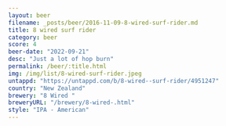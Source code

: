 ```yaml
---
layout: beer
filename: _posts/beer/2016-11-09-8-wired-surf-rider.md
title: 8 wired surf rider
category: beer
score: 4
beer-date: "2022-09-21"
desc: "Just a lot of hop burn"
permalink: /beer/:title.html
img: /img/list/8-wired-surf-rider.jpeg
untappd: "https://untappd.com/b/8-wired--surf-rider/4951247"
country: "New Zealand"
brewery: "8 Wired "
breweryURL: "/brewery/8-wired-.html"
style: "IPA - American"
---
```

